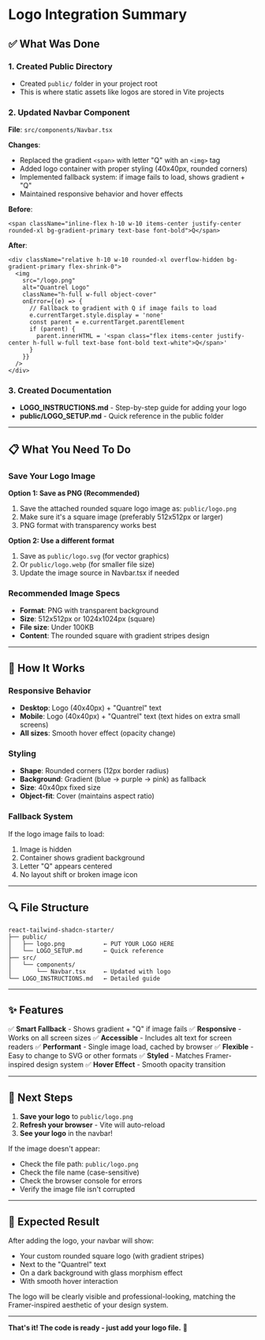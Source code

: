 # Logo Integration Summary

## ✅ What Was Done

### 1. Created Public Directory
- Created `public/` folder in your project root
- This is where static assets like logos are stored in Vite projects

### 2. Updated Navbar Component
**File**: `src/components/Navbar.tsx`

**Changes**:
- Replaced the gradient `<span>` with letter "Q" with an `<img>` tag
- Added logo container with proper styling (40x40px, rounded corners)
- Implemented fallback system: if image fails to load, shows gradient + "Q"
- Maintained responsive behavior and hover effects

**Before**:
```tsx
<span className="inline-flex h-10 w-10 items-center justify-center rounded-xl bg-gradient-primary text-base font-bold">Q</span>
```

**After**:
```tsx
<div className="relative h-10 w-10 rounded-xl overflow-hidden bg-gradient-primary flex-shrink-0">
  <img 
    src="/logo.png" 
    alt="Quantrel Logo" 
    className="h-full w-full object-cover"
    onError={(e) => {
      // Fallback to gradient with Q if image fails to load
      e.currentTarget.style.display = 'none'
      const parent = e.currentTarget.parentElement
      if (parent) {
        parent.innerHTML = '<span class="flex items-center justify-center h-full w-full text-base font-bold text-white">Q</span>'
      }
    }}
  />
</div>
```

### 3. Created Documentation
- **LOGO_INSTRUCTIONS.md** - Step-by-step guide for adding your logo
- **public/LOGO_SETUP.md** - Quick reference in the public folder

---

## 📋 What You Need To Do

### Save Your Logo Image

**Option 1: Save as PNG (Recommended)**
1. Save the attached rounded square logo image as: `public/logo.png`
2. Make sure it's a square image (preferably 512x512px or larger)
3. PNG format with transparency works best

**Option 2: Use a different format**
1. Save as `public/logo.svg` (for vector graphics)
2. Or `public/logo.webp` (for smaller file size)
3. Update the image source in Navbar.tsx if needed

### Recommended Image Specs
- **Format**: PNG with transparent background
- **Size**: 512x512px or 1024x1024px (square)
- **File size**: Under 100KB
- **Content**: The rounded square with gradient stripes design

---

## 🎯 How It Works

### Responsive Behavior
- **Desktop**: Logo (40x40px) + "Quantrel" text
- **Mobile**: Logo (40x40px) + "Quantrel" text (text hides on extra small screens)
- **All sizes**: Smooth hover effect (opacity change)

### Styling
- **Shape**: Rounded corners (12px border radius)
- **Background**: Gradient (blue → purple → pink) as fallback
- **Size**: 40x40px fixed size
- **Object-fit**: Cover (maintains aspect ratio)

### Fallback System
If the logo image fails to load:
1. Image is hidden
2. Container shows gradient background
3. Letter "Q" appears centered
4. No layout shift or broken image icon

---

## 🔍 File Structure

```
react-tailwind-shadcn-starter/
├── public/
│   ├── logo.png           ← PUT YOUR LOGO HERE
│   └── LOGO_SETUP.md      ← Quick reference
├── src/
│   └── components/
│       └── Navbar.tsx     ← Updated with logo
└── LOGO_INSTRUCTIONS.md   ← Detailed guide
```

---

## ✨ Features

✅ **Smart Fallback** - Shows gradient + "Q" if image fails
✅ **Responsive** - Works on all screen sizes
✅ **Accessible** - Includes alt text for screen readers
✅ **Performant** - Single image load, cached by browser
✅ **Flexible** - Easy to change to SVG or other formats
✅ **Styled** - Matches Framer-inspired design system
✅ **Hover Effect** - Smooth opacity transition

---

## 🚀 Next Steps

1. **Save your logo** to `public/logo.png`
2. **Refresh your browser** - Vite will auto-reload
3. **See your logo** in the navbar!

If the image doesn't appear:
- Check the file path: `public/logo.png`
- Check the file name (case-sensitive)
- Check the browser console for errors
- Verify the image file isn't corrupted

---

## 📸 Expected Result

After adding the logo, your navbar will show:
- Your custom rounded square logo (with gradient stripes)
- Next to the "Quantrel" text
- On a dark background with glass morphism effect
- With smooth hover interaction

The logo will be clearly visible and professional-looking, matching the Framer-inspired aesthetic of your design system.

---

**That's it! The code is ready - just add your logo file.** 🎨
